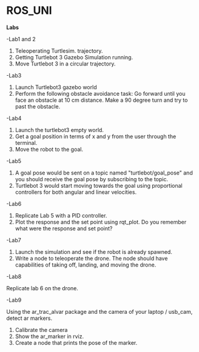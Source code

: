 # ROS_UNI
**Labs**

-Lab1 and 2

1. Teleoperating Turtlesim.
trajectory.
3. Getting Turtlebot 3 Gazebo Simulation running.
4. Move Turtlebot 3 in a circular trajectory.

-Lab3

1. Launch Turtlebot3 gazebo world
2. Perform the following obstacle avoidance task:
Go forward until you face an obstacle at 10 cm distance.
Make a 90 degree turn and try to past the obstacle.

-Lab4

1. Launch the turtlebot3 empty world.
2. Get a goal position in terms of x and y from the user through the terminal.
3. Move the robot to the goal.

-Lab5

1. A goal pose would be sent on a topic named "turtlebot/goal_pose" and you should receive the goal pose by subscribing to the topic.
2. Turtlebot 3 would start moving towards the goal using proportional controllers for both angular and linear velocities.

-Lab6

1. Replicate Lab 5 with a PID controller.
2. Plot the response and the set point using rqt_plot. Do you remember what were the response and set point?

-Lab7

1. Launch the simulation and see if the robot is already spawned.
2. Write a node to teleoperate the drone. The node should have capabilities of taking off, landing, and moving the drone.

-Lab8

Replicate lab 6 on the drone.

-Lab9

Using the ar_trac_alvar package and the camera of your laptop / usb_cam, detect ar markers.
1. Calibrate the camera
2. Show the ar_marker in rviz.
3. Create a node that prints the pose of the marker.
